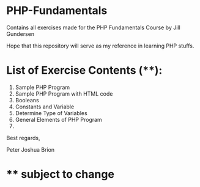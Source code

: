 # PHP-Fundamentals

Contains all exercises made for the PHP Fundamentals Course by Jill Gundersen

Hope that this repository will serve as my reference in learning PHP stuffs.

# List of Exercise Contents (**):

1. Sample PHP Program
2. Sample PHP Program with HTML code
3. Booleans
4. Constants and Variable
5. Determine Type of Variables
6. General Elements of PHP Program
7. 

Best regards,

Peter Joshua Brion

# ** subject to change
